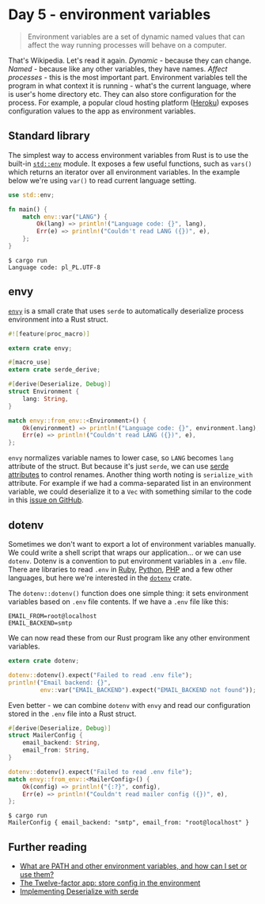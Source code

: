 # Day 5 - environment variables

> Environment variables are a set of dynamic named values that can affect the
> way running processes will behave on a computer.

That's Wikipedia. Let's read it again. *Dynamic* - because they can change.
*Named* - because like any other variables, they have names.
*Affect processes* - this is the most important part. Environment variables
tell the program in what context it is running - what's the current language,
where is user's home directory etc. They can also store configuration for
the process. For example, a popular cloud hosting platform
([Heroku](https://devcenter.heroku.com/articles/config-vars)) exposes
configuration values to the app as environment variables.

Standard library
----------------

The simplest way to access environment variables from Rust is to use the
built-in [`std::env`](https://doc.rust-lang.org/std/env/) module. It exposes
a few useful functions, such as `vars()` which returns an iterator over
all environment variables. In the example below we're using `var()` to read
current language setting.

```rust
use std::env;

fn main() {
    match env::var("LANG") {
        Ok(lang) => println!("Language code: {}", lang),
        Err(e) => println!("Couldn't read LANG ({})", e),
    };
}
```

```text
$ cargo run
Language code: pl_PL.UTF-8
```

envy
----

[`envy`](https://crates.io/crates/envy) is a small crate that uses `serde`
to automatically deserialize process environment into a Rust struct.

```rust
#![feature(proc_macro)]

extern crate envy;

#[macro_use]
extern crate serde_derive;

#[derive(Deserialize, Debug)]
struct Environment {
    lang: String,
}

match envy::from_env::<Environment>() {
    Ok(environment) => println!("Language code: {}", environment.lang),
    Err(e) => println!("Couldn't read LANG ({})", e),
};
```

`envy` normalizes variable names to lower case, so `LANG` becomes `lang`
attribute of the struct. But because it's just `serde`, we can use
[serde attributes](https://serde.rs/attributes.html#field-attributes) to
control renames. Another thing worth noting is `serialize_with` attribute.
For example if we had a comma-separated list in an environment variable,
we could deserialize it to a `Vec` with something similar to the code in this
[issue on GitHub](https://github.com/serde-rs/serde/issues/581).

dotenv
------

Sometimes we don't want to export a lot of environment variables manually.
We could write a shell script that wraps our application... or we can use
`dotenv`. Dotenv is a convention to put environment variables in a `.env`
file. There are libraries to read `.env` in
[Ruby](https://github.com/bkeepers/dotenv),
[Python](https://github.com/theskumar/python-dotenv),
[PHP](https://github.com/vlucas/phpdotenv) and a few other languages, but
here we're interested in the [`dotenv`](https://crates.io/crates/dotenv) crate.

The `dotenv::dotenv()` function does one simple thing: it sets environment
variables based on `.env` file contents. If we have a `.env` file like this:

```text
EMAIL_FROM=root@localhost
EMAIL_BACKEND=smtp
```

We can now read these from our Rust program like any other environment
variables.

```rust
extern crate dotenv;

dotenv::dotenv().expect("Failed to read .env file");
println!("Email backend: {}",
         env::var("EMAIL_BACKEND").expect("EMAIL_BACKEND not found"));
```

Even better - we can combine `dotenv` with `envy` and read our configuration
stored in the `.env` file into a Rust struct.

```rust
#[derive(Deserialize, Debug)]
struct MailerConfig {
    email_backend: String,
    email_from: String,
}

dotenv::dotenv().expect("Failed to read .env file");
match envy::from_env::<MailerConfig>() {
    Ok(config) => println!("{:?}", config),
    Err(e) => println!("Couldn't read mailer config ({})", e),
};
```

```text
$ cargo run
MailerConfig { email_backend: "smtp", email_from: "root@localhost" }
```

Further reading
---------------

 - [What are PATH and other environment variables, and how can I set or use them?](http://superuser.com/questions/284342/what-are-path-and-other-environment-variables-and-how-can-i-set-or-use-them)
 - [The Twelve-factor app: store config in the environment](https://12factor.net/config)
 - [Implementing Deserialize with serde](https://serde.rs/impl-deserialize.html)
